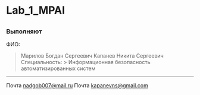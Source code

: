 # Lab_1_MPAI 
## 
### Выполняют
ФИО: 
   > Марилов Богдан Сергеевич
   > Капанев Никита Сергеевич
Специальность: 
    > Информационная безопасность автоматизированных систем
---
Почта <nadgob007@mail.ru>
Почта <kapanevns@gmail.com>
